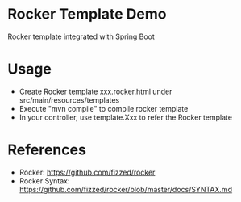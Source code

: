 Rocker Template Demo
====================

Rocker template integrated with Spring Boot

# Usage

* Create Rocker template xxx.rocker.html under src/main/resources/templates
* Execute "mvn compile" to compile rocker template
* In your controller, use template.Xxx to refer the Rocker template

# References

* Rocker: https://github.com/fizzed/rocker
* Rocker Syntax: https://github.com/fizzed/rocker/blob/master/docs/SYNTAX.md

